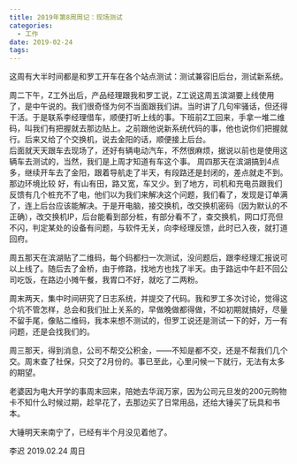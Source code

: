 ```yaml
---
title: 2019年第8周周记：现场测试
categories:
  - 工作
date: 2019-02-24
tags:
---
```

这周有大半时间都是和罗工开车在各个站点测试：测试兼容旧后台，测试新系统。    
<!-- more -->
周二下午，Z工外出后，产品经理跟我和罗工说，Z工说这周五滨湖要上线使用了，是中午说的。我们很奇怪为何不当面跟我们讲。当时讲了几句牢骚话，但还得干活。于是联系李经理借车，顺便打听上线的事。下班前Z工回来，手拿一堆二维码，叫我们有把握就去那边贴上。之前跟他说新系统代码的事，他也说你们把握就行。后来又给了个交换机，说去金阳的话，顺便接上后台。  
后面就天天跟车去现场了，还好有辆电动汽车，不然很麻烦，据说以前也是使用这辆车去测试的，当然，我们是上周才知道有车这个事。 
周四那天在滨湖搞到4点多，继续开车去了金阳，跟着导航走了半天，有段路还是封闭的，差点就走不到。那边环境比较 好，有山有田，路又宽，车又少。到了地方，司机和充电员跟我们反馈有几个桩充不了电，他们以为我们来解决这个问题，我们看了，发现是订单满了，连上后台应该能解决。于是开电脑，接交换机，改交换机密码（因为默认的不正确），改交换机IP，后台能看到部分桩，有部分看不了，查交换机，网口灯亮但不闪，判定某处的设备有问题，与软件无关，向李经理反馈，此时已入夜，就打道回府。  

周五那天在滨湖贴了二维码，每个码都扫一次测试，没问题后，跟李经理汇报说可以上线了。随后去了金桥，由于修路，找地方也找了半天。由于路远中午赶不回公司吃饭，在路边小摊午餐，我胃口不好，就吃了二两粉。    

周末两天，集中时间研究了日志系统，并提交了代码。我和罗工多次讨论，觉得这个坑不管怎样，总会和我们扯上关系的，早做晚做都得做，不如初期就搞好，尽量不留手尾，像贴二维码，我本来想不测试的，但罗工说还是测试一下的好，万一有问题，还是会找我们的。  

周三那天，得到消息，公司不帮交公积金，——不知是都不交，还是不帮我们几个交。周末查了社保，只交了2月份的。事已至此，心里问候一下就行，无法有太多的期望。    

老婆因为电大开学的事周末回来，陪她去华润万家，因为公司元旦发的200元购物卡不知什么时候过期，趁早花了，去那边买了日常用品，还给大锤买了玩具和书本。  

大锤明天来南宁了，已经有半个月没见着他了。  

李迟 2019.02.24 周日
